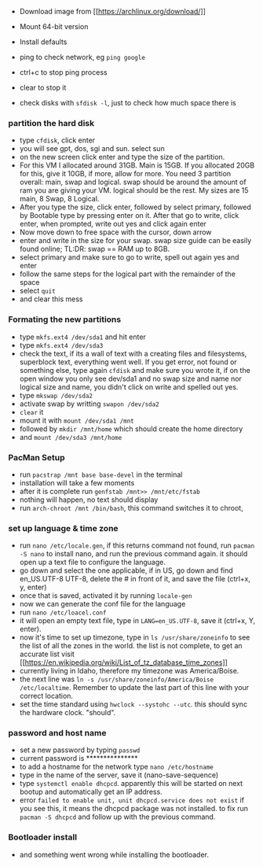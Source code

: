 - Download image from [[https://archlinux.org/download/]]
- Mount 64-bit version
- Install defaults
- ping to check network, eg `ping google`
- ctrl+c to stop ping process
- clear to stop it

- check disks with `sfdisk -l`, just to check how much space there is

### partition the hard disk
- type `cfdisk`, click enter
- you will see gpt, dos, sgi and sun. select sun
- on the new screen click enter and type the size of the partition.
- For this VM I allocated around 31GB. Main is 15GB. If you allocated 20GB for this, give it 10GB, if more, allow for more. You need 3 partition overall: main, swap and logical. swap should be around the amount of ram you are giving your VM. logical should be the rest. My sizes are 15 main, 8 Swap, 8 Logical.
- After you type the size, click enter, followed by select primary, followed by Bootable type by pressing enter on it. After that go to write, click enter, when prompted, write out yes and click again enter
- Now move down to free space with the cursor, down arrow
- enter and write in the size for your swap. swap size guide can be easily found online; TL:DR: swap == RAM up to 8GB.
- select primary and make sure to go to write, spell out again yes and enter
- follow the same steps for the logical part with the remainder of the space
- select `quit`
- and clear this mess

### Formating the new partitions
- type `mkfs.ext4 /dev/sda1` and hit enter
- type `mkfs.ext4 /dev/sda3`
- check the text, if its a wall of text with a creating files and filesystems, superblock text, everything went well. If you get error, not found or something else, type again `cfdisk` and make sure you wrote it, if on the open window you only see dev/sda1 and no swap size and name nor logical size and name, you didn't click on write and spelled out yes.
- type `mkswap /dev/sda2`
- activate swap by writting `swapon /dev/sda2`
- `clear` it
- mount it with `mount /dev/sda1 /mnt`
- followed by `mkdir /mnt/home` which should create the home directory
- and `mount /dev/sda3 /mnt/home`

### PacMan Setup
- run `pacstrap /mnt base base-devel` in the terminal
- installation will take a few moments
- after it is complete run `genfstab /mnt>> /mnt/etc/fstab`
- nothing will happen, no text should display
- run `arch-chroot /mnt /bin/bash`, this command switches it to chroot,
### set up language & time zone
- run `nano /etc/locale.gen`, if this returns command not found, run `pacman -S nano` to install nano, and run the previous command again. it should open up a text file to configure the language.
- go down and select the one applicable, if in US, go down and find en_US.UTF-8 UTF-8, delete the # in front of it, and save the file (ctrl+x, y, enter)
- once that is saved, activated it by running `locale-gen`
- now we can generate the conf file for the language
- run `nano /etc/loacel.conf`
- it will open an empty text file, type in `LANG=en_US.UTF-8`, save it (ctrl+x, Y, enter).
- now it's time to set up timezone, type in `ls /usr/share/zoneinfo` to see the list of all the zones in the world. the list is not complete, to get an accurate list visit [[https://en.wikipedia.org/wiki/List_of_tz_database_time_zones]]
- currently living in Idaho, therefore my timezone was America/Boise.
- the next line was `ln -s /usr/share/zoneinfo/America/Boise /etc/localtime`. Remember to update the last part of this line with your correct location.
- set the time standard using `hwclock --systohc --utc`. this should sync the hardware clock. "should".
### password and host name
- set a new password by typing `passwd`
- current password is ***************
- to add a hostname for the network type `nano /etc/hostname`
- type in the name of the server, save it (nano-save-sequence)
- type `systemctl enable dhcpcd`. apparently this will be started on next bootup and automatically get an IP address.
- error `failed to enable unit, unit dhcpcd.service does not exist` if you see this, it means the dhcpcd package was not installed. to fix run `pacman -S dhcpcd` and follow up with the previous command.

### Bootloader install
- and something went wrong while installing the bootloader.
